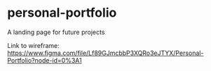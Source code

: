 # personal-portfolio
A landing page for future projects

Link to wireframe: https://www.figma.com/file/Lf89GJmcbbP3XQRo3eJTYX/Personal-Portfolio?node-id=0%3A1
